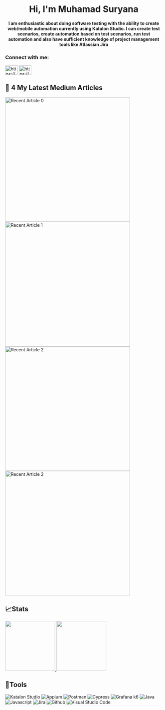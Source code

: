 <h1 align="center">Hi, I'm Muhamad Suryana</h1>
<h4 align="center">I am enthusiastic about doing software testing with the ability to create web/mobile automation currently using Katalon Studio. I can create test scenarios, create automation based on test scenarios, run test automation and also have sufficient knowledge of project management tools like Atlassian Jira</h4>

<h3 align="left">Connect with me:</h3>
<p align="left">
<a href="https://linkedin.com/in/https://www.linkedin.com/in/muhamad-suryana/" target="blank"><img align="center" src="https://raw.githubusercontent.com/rahuldkjain/github-profile-readme-generator/master/src/images/icons/Social/linked-in-alt.svg" alt="https://www.linkedin.com/in/muhamad-suryana/" height="30" width="40" /></a>
<a href="https://medium.com/https://msuryana.medium.com/" target="blank"><img align="center" src="https://raw.githubusercontent.com/rahuldkjain/github-profile-readme-generator/master/src/images/icons/Social/medium.svg" alt="https://msuryana.medium.com/" height="30" width="40" /></a>
</p>



## 📃 4 My Latest Medium Articles

<a target="_blank" href="https://github-readme-medium-recent-article.vercel.app/medium/@msuryana/0">
  <img src="https://github-readme-medium-recent-article.vercel.app/medium/@msuryana/0" alt="Recent Article 0" width="400" height="auto">
</a>
<a target="_blank" href="https://github-readme-medium-recent-article.vercel.app/medium/@msuryana/1">
  <img src="https://github-readme-medium-recent-article.vercel.app/medium/@msuryana/1" alt="Recent Article 1" width="400" height="auto">
</a>
<a target="_blank" href="https://github-readme-medium-recent-article.vercel.app/medium/@msuryana/2">
  <img src="https://github-readme-medium-recent-article.vercel.app/medium/@msuryana/2" alt="Recent Article 2" width="400" height="auto">
</a>
<a target="_blank" href="https://github-readme-medium-recent-article.vercel.app/medium/@msuryana/3">
  <img src="https://github-readme-medium-recent-article.vercel.app/medium/@msuryana/3" alt="Recent Article 2" width="400" height="auto">
</a>




## 📈Stats
<p align="left">
<a href="https://github.com/MULKHI">
  <img height="160em" src="https://github-readme-stats-eight-theta.vercel.app/api?username=suryana-code&show_icons=true&theme=algolia&include_all_commits=true&count_private=true"/>
  <img height="160em" src="https://github-readme-stats-eight-theta.vercel.app/api/top-langs/?username=suryana-code&layout=compact&langs_count=8&theme=algolia"/>
</a>
</p>


## 🔨Tools
![Katalon Studio](https://img.shields.io/badge/Katalon%20Studio-41C0F0?style=for-the-badge&logo=katalon&logoKatalon)
![Appium](https://img.shields.io/badge/-appium-181717?style=for-the-badge&logo=appium)
![Postman](https://img.shields.io/badge/-postman-181717?style=for-the-badge&logo=postman)
![Cypress](https://img.shields.io/badge/-cypress-181717?style=for-the-badge&logo=cypress)
![Grafana k6](https://img.shields.io/badge/Grafana%20k6-4A90E2?style=for-the-badge&logo=grafana&logoGravana)
![Java](https://img.shields.io/badge/-java-181717?style=for-the-badge&logo=java)
![Javascript](https://img.shields.io/badge/-javascript-181717?style=for-the-badge&logo=javascript)
![Jira](https://img.shields.io/badge/-jira-181717?style=for-the-badge&logo=jira)
![Github](https://img.shields.io/badge/GitHub-100000?style=for-the-badge&logo=github&logoColor=white)
![Visual Studio Code](https://img.shields.io/badge/Visual%20Studio%20Code-0078d7.svg?style=for-the-badge&logo=visual-studio-code&logoVisual)








